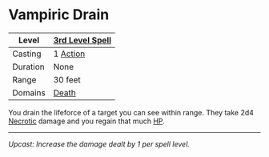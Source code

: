 # Vampiric Drain

| Level    | [3rd Level Spell](3rd%20Level%20Spells.md)        |
| -------- | --------------------------------------------------- |
| Casting  | 1 [Action](../../../../Game%20Procedures/Action.md) |
| Duration | None                                                |
| Range    | 30 feet                                             |
| Domains  | [Death](../../../Spell%20Domains/Death.md)          |

You drain the lifeforce of a target you can see within range. They take 2d4 [Necrotic](../../../../Damage%20Types/Necrotic.md) damage and you regain that much [HP](../../../../Player%20Characters/Derived%20Statistics/Health%20Points.md).

---
*Upcast: Increase the damage dealt by 1 per spell level.*
